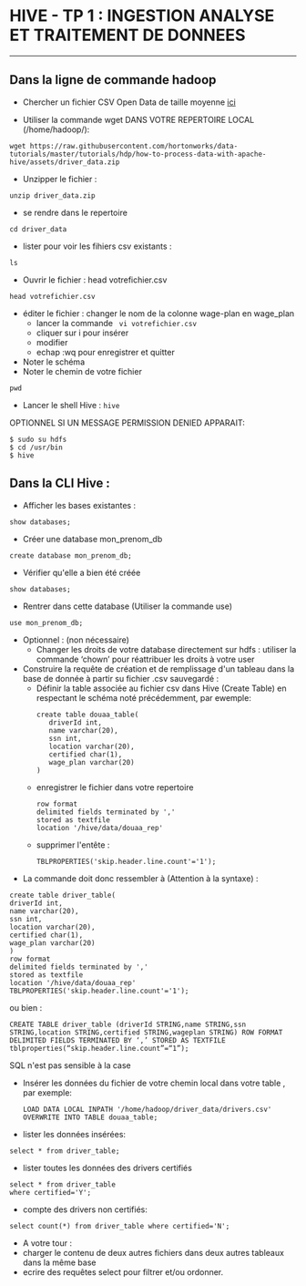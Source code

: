 # HIVE - TP 1 : INGESTION ANALYSE ET TRAITEMENT DE DONNEES
---
## Dans la ligne de commande hadoop

* Chercher un fichier CSV Open Data de taille moyenne   [ici](https://raw.githubusercontent.com/hortonworks/data-tutorials/master/tutorials/hdp/how-to-process-data-with-apache-hive/assets/driver_data.zip)

- Utiliser la commande wget DANS VOTRE REPERTOIRE LOCAL (/home/hadoop/):
```
wget https://raw.githubusercontent.com/hortonworks/data-tutorials/master/tutorials/hdp/how-to-process-data-with-apache-hive/assets/driver_data.zip
```
- Unzipper le fichier :
```
unzip driver_data.zip
```
- se rendre dans le repertoire 
```
cd driver_data
```
- lister pour voir les fihiers csv existants :
```
ls
```
- Ouvrir le fichier : head votrefichier.csv
```
head votrefichier.csv
```
- éditer le fichier : changer le nom de la colonne wage-plan en wage_plan
    - lancer la commande ``` vi votrefichier.csv```
    - cliquer sur i pour insérer
    - modifier
    - echap :wq pour enregistrer et quitter
- Noter le schéma
- Noter le chemin de votre fichier 
```
pwd
```
- Lancer le shell Hive :  ```hive```

OPTIONNEL SI UN MESSAGE PERMISSION DENIED APPARAIT:
```console
$ sudo su hdfs
$ cd /usr/bin
$ hive
```
## Dans la CLI Hive :
- Afficher les bases existantes : 
```
show databases;
```
* Créer une database mon_prenom_db 
```
create database mon_prenom_db;
```
- Vérifier qu'elle a bien été créée
```
show databases;
```
- Rentrer dans cette database (Utiliser la commande use)
```
use mon_prenom_db;
```
- Optionnel : (non nécessaire)
    - Changer les droits de votre database directement sur hdfs : utiliser la commande ‘chown’ pour réattribuer les droits à votre user
- Construire la requête de création et de remplissage d'un tableau dans la base de donnée à partir su fichier .csv sauvegardé :
    - Définir la table associée au fichier csv dans Hive (Create Table) en respectant le schéma noté précédemment, par ewemple: 
         ```
        create table douaa_table(
            driverId int,
            name varchar(20),
            ssn int,
            location varchar(20),
            certified char(1),
            wage_plan varchar(20)
         )
    - enregistrer le fichier dans votre repertoire  
        ```
        row format 
        delimited fields terminated by ',' 
        stored as textfile   
        location '/hive/data/douaa_rep'
        ```
    - supprimer l'entête :
        ```
        TBLPROPERTIES('skip.header.line.count'='1');
        ```
- La commande doit donc ressembler à (Attention à la syntaxe) :
```
create table driver_table(
driverId int,
name varchar(20),
ssn int,
location varchar(20),
certified char(1),
wage_plan varchar(20)
)
row format 
delimited fields terminated by ',' 
stored as textfile   
location '/hive/data/douaa_rep'
TBLPROPERTIES('skip.header.line.count'='1');
```
ou bien :
```
CREATE TABLE driver_table (driverId STRING,name STRING,ssn STRING,location STRING,certified STRING,wageplan STRING) ROW FORMAT DELIMITED FIELDS TERMINATED BY ‘,’ STORED AS TEXTFILE tblproperties(“skip.header.line.count”=“1”);
```
SQL n'est pas sensible à la case
- Insérer les données du fichier de votre chemin local dans votre table , par exemple:
    ```
    LOAD DATA LOCAL INPATH '/home/hadoop/driver_data/drivers.csv' OVERWRITE INTO TABLE douaa_table;
    ```
- lister les données insérées: 
```
select * from driver_table;
```
- lister toutes les données des drivers certifiés 
```
select * from driver_table
where certified='Y';
```
- compte des drivers non certifiés:
```
select count(*) from driver_table where certified='N';
```
- A votre tour :
- charger le contenu de deux autres fichiers dans deux autres tableaux dans la même base
- ecrire des requêtes select pour filtrer et/ou ordonner.
